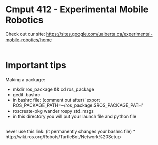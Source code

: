 # Cmput 412 - Experimental Mobile Robotics

Check out our site: https://sites.google.com/ualberta.ca/experimental-mobile-robotics/home
<br/>
<br/>
# Important tips
Making a package:
* mkdir ros_package && cd ros_package
* gedit .bashrc
* in bashrc file: (comment out after) 'export ROS_PACKAGE_PATH=~/ros_package:$ROS_PACKAGE_PATH'
* roscreate-pkg wander rospy std_msgs
* in this directory you will put your launch file and python file
<br/>
never use this link: (it permanently changes your bashrc file)
* http://wiki.ros.org/Robots/TurtleBot/Network%20Setup
